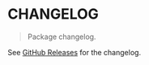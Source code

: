 # CHANGELOG

> Package changelog.

See [GitHub Releases](https://github.com/stdlib-js/stats-incr-mmape/releases) for the changelog.